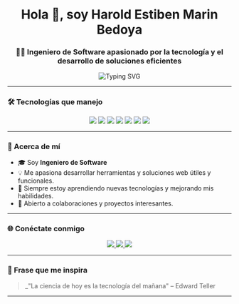 <h1 align="center">Hola 👋, soy Harold Estiben Marin Bedoya</h1>
<h3 align="center">👨‍💻 Ingeniero de Software apasionado por la tecnología y el desarrollo de soluciones eficientes</h3>

<p align="center">
  <img src="https://readme-typing-svg.demolab.com?font=Fira+Code&weight=600&size=24&pause=1000&color=38BDF8&center=true&vCenter=true&width=900&lines=Bienvenido+a+mi+GitHub;Ingeniero+de+Software;Apasionado+por+la+tecnología+y+la+innovación" alt="Typing SVG" />
</p>

---

### 🛠 Tecnologías que manejo

<p align="center">
  <img src="https://img.shields.io/badge/PHP-777BB4?style=for-the-badge&logo=php&logoColor=white" />
  <img src="https://img.shields.io/badge/Python-3776AB?style=for-the-badge&logo=python&logoColor=white" />
  <img src="https://img.shields.io/badge/HTML5-E34F26?style=for-the-badge&logo=html5&logoColor=white" />
  <img src="https://img.shields.io/badge/CSS3-1572B6?style=for-the-badge&logo=css3&logoColor=white" />
  <img src="https://img.shields.io/badge/JavaScript-F7DF1E?style=for-the-badge&logo=javascript&logoColor=black" />
  <img src="https://img.shields.io/badge/MySQL-4479A1?style=for-the-badge&logo=mysql&logoColor=white" />
  <img src="https://img.shields.io/badge/MongoDB-47A248?style=for-the-badge&logo=mongodb&logoColor=white" />
</p>

---

### 📂 Acerca de mí

- 🎓 Soy **Ingeniero de Software**
- 💡 Me apasiona desarrollar herramientas y soluciones web útiles y funcionales.
- 🧠 Siempre estoy aprendiendo nuevas tecnologías y mejorando mis habilidades.
- 🤝 Abierto a colaboraciones y proyectos interesantes.

---

### 🌐 Conéctate conmigo

<p align="center">
  <a href="https://www.linkedin.com/in/harold-estiben-marin-bedoya-434929139/" target="_blank">
    <img src="https://img.shields.io/badge/LinkedIn-0A66C2?style=for-the-badge&logo=linkedin&logoColor=white" />
  </a>
  <a href="mailto:haroldmarin2011@gmail.com">
    <img src="https://img.shields.io/badge/Email-D14836?style=for-the-badge&logo=gmail&logoColor=white" />
  </a>
  <a href="https://github.com/ingharoldmarin">
    <img src="https://img.shields.io/badge/GitHub-171515?style=for-the-badge&logo=github&logoColor=white" />
  </a>
</p>

---

### 🧠 Frase que me inspira

> _"La ciencia de hoy es la tecnología del mañana" – Edward Teller

---

